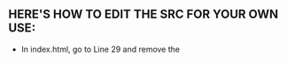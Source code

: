 ## HERE'S HOW TO EDIT THE SRC FOR YOUR OWN USE:
- In index.html, go to Line 29 and remove the <script> code, then go to Line 174 and edit
"<a href="/users/1/profile"><img src="/img/525c48a16d539c17460dddd939ab0276.png" width="64" border="0"></a></td>"
with your directory of your first user, can be anything. and edit the "/img/525c48a16d539c17460dddd939ab0276.png" with the path of the character's image, yes the characters are JPG or PNG.
- Edit the name "marcel" to anything and the link to any directory on Line 114
- Edit the message from Line 198 to Line 200.
- Edit the link on line 210 to your Discord link (https://discord.com/YOURUSERID).
- Edit the mailto link on Line 251.
- Now edit the "marcel" folder to anything u want [WARNING!! MUST MATCH THE PROFILE DIRECTORY THAT U WANT YOUR PROFILE TO APPEAR!]
- If you want more profiles, then clone the directory of first user and edit some files and u're good to go.
### I hope you'll like this BIO page, m5rcel is gonna be dropping a GitHub profile bio page project soon, along with modern Roblox or Telegram.
